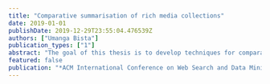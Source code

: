```yaml
---
title: "Comparative summarisation of rich media collections"
date: 2019-01-01
publishDate: 2019-12-29T23:55:04.476539Z
authors: ["Umanga Bista"]
publication_types: ["1"]
abstract: "The goal of this thesis is to develop techniques for comparative summarisation of multimodal document collections. Comparative summarisation is extractive summarisation in comparative settings, where documents form two or more groups, e.g. articles on the same topic but from different sources. Comparative summarisa- tion involves, not only, selecting representative and diverse sam- ples within groups, but also samples that highlight commonalities and differences between the groups. We posit that comparative summarisation is a fruitful problem for diverse use cases, such as comparing content over time, authors, or distinct view points. We formulate the problem of comparative summarisation by reducing it to binary classification problem and define objectives to incorpo- rate representativeness, diversity and comparativeness. We design new automatic and crowd-sourced evaluation protocols for sum- marisation evaluation that scales much better than the evaluations requiring manually created ground truth summaries. We show the efficacy of the approach in a newly curated datasets of controver- sial news topics. We plan to develop new collection comparison methods for multimodal document collections."
featured: false
publication: "*ACM International Conference on Web Search and Data Mining (WSDM '19), Doctoral Consortium*"
---
```


